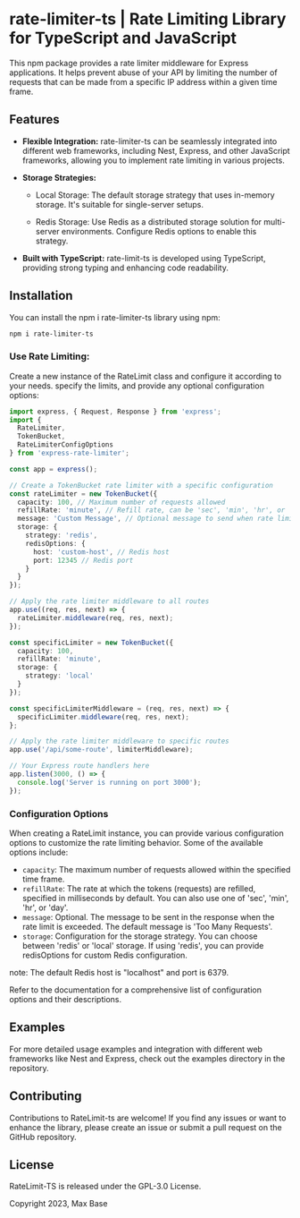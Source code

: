 # rate-limiter-ts | Rate Limiting Library for TypeScript and JavaScript

This npm package provides a rate limiter middleware for Express applications. It helps prevent abuse of your API by limiting the number of requests that can be made from a specific IP address within a given time frame.

## Features

- **Flexible Integration:** rate-limiter-ts can be seamlessly integrated into different web frameworks, including Nest, Express, and other JavaScript frameworks, allowing you to implement rate limiting in various projects.
- **Storage Strategies:**

  - Local Storage: The default storage strategy that uses in-memory storage. It's suitable for single-server setups.

  - Redis Storage: Use Redis as a distributed storage solution for multi-server environments. Configure Redis options to enable this strategy.

- **Built with TypeScript:** rate-limit-ts is developed using TypeScript, providing strong typing and enhancing code readability.

## Installation

You can install the npm i rate-limiter-ts library using npm:

```bash
npm i rate-limiter-ts
```

### Use Rate Limiting:

Create a new instance of the RateLimit class and configure it according to your needs. specify the limits, and provide any optional configuration options:

```typescript
import express, { Request, Response } from 'express';
import {
  RateLimiter,
  TokenBucket,
  RateLimiterConfigOptions
} from 'express-rate-limiter';

const app = express();

// Create a TokenBucket rate limiter with a specific configuration
const rateLimiter = new TokenBucket({
  capacity: 100, // Maximum number of requests allowed
  refillRate: 'minute', // Refill rate, can be 'sec', 'min', 'hr', or 'day'
  message: 'Custom Message', // Optional message to send when rate limit is exceeded
  storage: {
    strategy: 'redis',
    redisOptions: {
      host: 'custom-host', // Redis host
      port: 12345 // Redis port
    }
  }
});

// Apply the rate limiter middleware to all routes
app.use((req, res, next) => {
  rateLimiter.middleware(req, res, next);
});

const specificLimiter = new TokenBucket({
  capacity: 100,
  refillRate: 'minute',
  storage: {
    strategy: 'local'
  }
});

const specificLimiterMiddleware = (req, res, next) => {
  specificLimiter.middleware(req, res, next);
};

// Apply the rate limiter middleware to specific routes
app.use('/api/some-route', limiterMiddleware);

// Your Express route handlers here
app.listen(3000, () => {
  console.log('Server is running on port 3000');
});
```

### Configuration Options

When creating a RateLimit instance, you can provide various configuration options to customize the rate limiting behavior. Some of the available options include:

- `capacity`: The maximum number of requests allowed within the specified time frame.
- `refillRate`: The rate at which the tokens (requests) are refilled, specified in milliseconds by default. You can also use one of 'sec', 'min', 'hr', or 'day'.
- `message`: Optional. The message to be sent in the response when the rate limit is exceeded. The default message is 'Too Many Requests'.
- `storage`: Configuration for the storage strategy. You can choose between 'redis' or 'local' storage. If using 'redis', you can provide redisOptions for custom Redis configuration.

note: The default Redis host is "localhost" and port is 6379.

Refer to the documentation for a comprehensive list of configuration options and their descriptions.

## Examples

For more detailed usage examples and integration with different web frameworks like Nest and Express, check out the examples directory in the repository.

## Contributing

Contributions to RateLimit-ts are welcome! If you find any issues or want to enhance the library, please create an issue or submit a pull request on the GitHub repository.

## License

RateLimit-TS is released under the GPL-3.0 License.

Copyright 2023, Max Base
